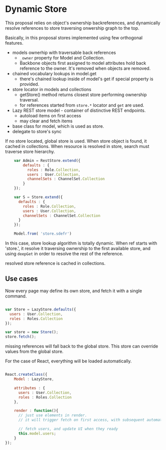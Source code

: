 # Dynamic Store

This proposal relies on object's ownership backreferences, and dynamically
resolve references to store traversing onwership graph to the top.

Basically, in this proposal stores implemented using few orthogonal features.
+ models ownerhip with traversable back references
    - `_owner` property for Model and Collection.
    - Backbone objects first assigned to model attributes hold back reference
    to the owner. It's removed when objects are removed.
+ chained vocabulary lookups in model.get
    + there's chained lookup inside of model's get if special property is provided.
+ store locator in models and collections
    + getStore() method returns closest store performing ownership traversal.
    + for references started from `store.*` locator and `get` are used.
+ Lazy REST store model - container of distinctive REST endpoints.
    + autoload items on first access
    + may clear and fetch items
+ base class for model, which is used as store.
+ delegate to store's sync

If no store located, global store is used.
When store object is found, it cached in collections.
When resource is resolved in store, search must traverse store hierarchy.

```javascript
    var Admin = RestStore.extend({
        defaults : {
          roles : Role.Collection,
          users : User.Collection,
          channelSets : ChannelSet.Collection      
        }
    });

    var S = Store.extend({
      defaults : {
        roles : Role.Collection,
        users : User.Collection,
        channelSets : ChannelSet.Collection      
      }
    });

    Model.from( 'store.sdefr')
```

In this case, store lookup algorithm is totally dynamic.
When ref starts with 'store.', it resolve it traversing ownership to the first
available store, and using `deepGet` in order to resolve the rest of the reference.

resolved store reference is cached in collections.

## Use cases
Now every page may define its own store, and fetch it with a single command.
```javascript

var Store = LazyStore.defaults({
  users : User.Collection,
  roles : Roles.Collection
});

var store = new Store();
store.fetch();
```

missing references will fall back to the global store. This store can override
values from the global store.

For the case of React, everything will be loaded automatically.
```javascript

React.createClass({
    Model : LazyStore,

    attributes : {
      users : User.Collection,
      roles : Roles.Collection      
    },

    render : function(){
      // just use elements in render.
      // it will trigger fetch on first access, with subsequent automatic update

      // fetch users, and update UI when they ready
      this.model.users;
    }
});

```
